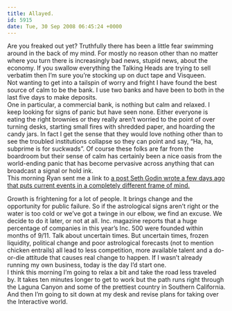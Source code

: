 ```yaml
---
title: Allayed.
id: 5915
date: Tue, 30 Sep 2008 06:45:24 +0000
---
```


Are you freaked out yet? Truthfully there has been a little fear swimming around in the back of my mind. For mostly no reason other than no matter where you turn there is increasingly bad news, stupid news, about the economy. If you swallow everything the Talking Heads are trying to sell verbatim then I’m sure you’re stocking up on duct tape and Visqueen.  
 Not wanting to get into a tailspin of worry and fright I have found the best source of calm to be the bank. I use two banks and have been to both in the last five days to make deposits.  
 One in particular, a commercial bank, is nothing but calm and relaxed. I keep looking for signs of panic but have seen none. Either everyone is eating the right brownies or they really aren’t worried to the point of over turning desks, starting small fires with shredded paper, and hoarding the candy jars. In fact I get the sense that they would love nothing other than to see the troubled institutions collapse so they can point and say, “Ha, ha, subprime is for suckwads”. Of course these folks are far from the boardroom but their sense of calm has certainly been a nice oasis from the world-ending panic that has become pervasive across anything that can broadcast a signal or hold ink.  
 This morning Ryan sent me a link to [a post Seth Godin wrote a few days ago that puts current events in a completely different frame of mind.](http://sethgodin.typepad.com/seths_blog/2008/09/looking-for-a-r.html)

<div class="quote">Growth is frightening for a lot of people. It brings change and the opportunity for public failure. So if the astrological signs aren’t right or the water is too cold or we’ve got a twinge in our elbow, we find an excuse. We decide to do it later, or not at all.  
 Inc. magazine reports that a huge percentage of companies in this year’s Inc. 500 were founded within months of 9/11. Talk about uncertain times.  
 But uncertain times, frozen liquidity, political change and poor astrological forecasts (not to mention chicken entrails) all lead to less competition, more available talent and a do-or-die attitude that causes real change to happen.  
 If I wasn’t already running my own business, today is the day I’d start one.</div>I think this morning I’m going to relax a bit and take the road less traveled by. It takes ten minutes longer to get to work but the path runs right through the Laguna Canyon and some of the prettiest country in Southern California. And then I’m going to sit down at my desk and revise plans for taking over the Interactive world.


